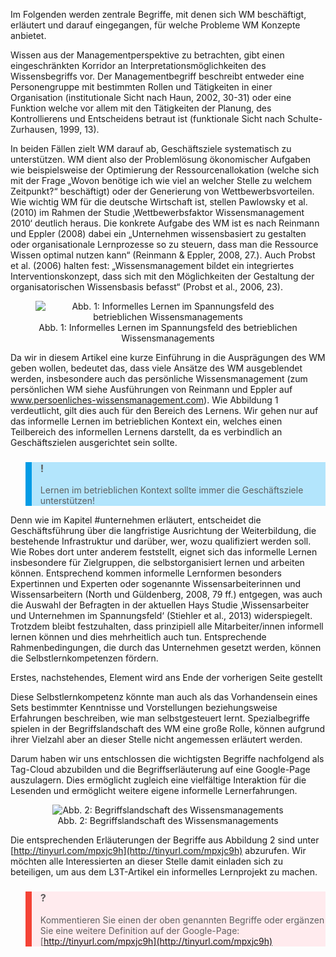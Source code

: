 <!-- filename: 01_Grundlagen_des_Wissensmanagements.md -->
<!-- title: Grundlagen des Wissensmanagements -->

Im Folgenden werden zentrale Begriffe, mit denen sich WM beschäftigt, erläutert und darauf eingegangen, für welche Probleme WM Konzepte anbietet.

Wissen aus der Managementperspektive zu betrachten, gibt einen eingeschränkten Korridor an Interpretationsmöglichkeiten des Wissensbegriffs vor. Der Managementbegriff beschreibt entweder eine Personengruppe mit bestimmten Rollen und Tätigkeiten in einer Organisation (institutionale Sicht nach Haun, 2002, 30-31) oder eine Funktion welche vor allem mit den Tätigkeiten der Planung, des Kontrollierens und Entscheidens betraut ist (funktionale Sicht nach Schulte-Zurhausen, 1999, 13).

In beiden Fällen zielt WM darauf ab, Geschäftsziele systematisch zu unterstützen. WM dient also der Problemlösung ökonomischer Aufgaben wie beispielsweise der Optimierung der Ressourcenallokation (welche sich mit der Frage „Wovon benötige ich wie viel an welcher Stelle zu welchem Zeitpunkt?“ beschäftigt) oder der Generierung von Wettbewerbsvorteilen. Wie wichtig WM für die deutsche Wirtschaft ist, stellen Pawlowsky et al. (2010) im Rahmen der Studie ‚Wettbewerbsfaktor Wissensmanagement 2010‘ deutlich heraus. Die konkrete Aufgabe des WM ist es nach Reinmann und Eppler (2008) dabei ein „Unternehmen wissensbasiert zu gestalten oder organisationale Lernprozesse so zu steuern, dass man die Ressource Wissen optimal nutzen kann“ (Reinmann & Eppler, 2008, 27.). Auch Probst et al. (2006) halten fest: „Wissensmanagement bildet ein integriertes Interventionskonzept, dass sich mit den Möglichkeiten der Gestaltung der organisatorischen Wissensbasis befasst“ (Probst et al., 2006, 23).

<center><figure>
  <img src="https://raw.githubusercontent.com/ed-tech-at/L3T/refs/heads/main/42_Wissensmanagement/img/01_Informelles_Lernen_im_Spannungsfeld_des_betrieblichen_Wissensmanagements.jpg" alt="Abb. 1: Informelles Lernen im Spannungsfeld des betrieblichen Wissensmanagements">
  <figcaption>Abb. 1: Informelles Lernen im Spannungsfeld des betrieblichen Wissensmanagements</figcaption>
</figure></center>


Da wir in diesem Artikel eine kurze Einführung in die Ausprägungen des WM geben wollen, bedeutet das, dass viele Ansätze des WM ausgeblendet werden, insbesondere auch das persönliche Wissensmanagement (zum persönlichen WM siehe Ausführungen von Reinmann und Eppler auf www.persoenliches-wissensmanagement.com). Wie Abbildung 1 verdeutlicht, gilt dies auch für den Bereich des Lernens. Wir gehen nur auf das informelle Lernen im betrieblichen Kontext ein, welches einen Teilbereich des informellen Lernens darstellt, da es verbindlich an Geschäftszielen ausgerichtet sein sollte.

<blockquote style="background: #B3E5FC; border-left: 10px solid #039BE5">

### !

Lernen im betrieblichen Kontext sollte immer die Geschäftsziele unterstützen!

</blockquote>

Denn wie im Kapitel #unternehmen erläutert, entscheidet die Geschäftsführung über die langfristige Ausrichtung der Weiterbildung, die bestehende Infrastruktur und darüber, wer, wozu qualifiziert werden soll. Wie Robes dort unter anderem feststellt, eignet sich das informelle Lernen insbesondere für Zielgruppen, die selbstorganisiert lernen und arbeiten können. Entsprechend kommen informelle Lernformen besonders Expertinnen und Experten oder sogenannte Wissensarbeiterinnen und Wissensarbeitern (North und Güldenberg, 2008, 79 ff.) entgegen, was auch die Auswahl der Befragten in der aktuellen Hays Studie ‚Wissensarbeiter und Unternehmen im Spannungsfeld‘ (Stiehler et al., 2013) widerspiegelt. Trotzdem bleibt festzuhalten, dass prinzipiell alle Mitarbeiter/innen informell lernen können und dies mehrheitlich auch tun. Entsprechende Rahmenbedingungen, die durch das Unternehmen gesetzt werden, können die Selbstlernkompetenzen fördern.

Erstes, nachstehendes, Element wird ans Ende der vorherigen Seite gestellt

Diese Selbstlernkompetenz könnte man auch als das Vorhandensein eines Sets bestimmter Kenntnisse und Vorstellungen beziehungsweise Erfahrungen beschreiben, wie man selbstgesteuert lernt. Spezialbegriffe spielen in der Begriffslandschaft des WM eine große Rolle, können aufgrund ihrer Vielzahl aber an dieser Stelle nicht angemessen erläutert werden.

Darum haben wir uns entschlossen die wichtigsten Begriffe nachfolgend als Tag-Cloud abzubilden und die Begriffserläuterung auf eine Google-Page auszulagern. Dies ermöglicht zugleich eine vielfältige Interaktion für die Lesenden und ermöglicht weitere eigene informelle Lernerfahrungen.

<center><figure>
  <img src="https://raw.githubusercontent.com/ed-tech-at/L3T/refs/heads/main/42_Wissensmanagement/img/02_Begriffslandschaft_des_Wissensmanagements.jpg" alt="Abb. 2: Begriffslandschaft des Wissensmanagements">
  <figcaption>Abb. 2: Begriffslandschaft des Wissensmanagements</figcaption>
</figure></center>


Die entsprechenden Erläuterungen der Begriffe aus Abbildung 2 sind unter [http://tinyurl.com/mpxjc9h](http://tinyurl.com/mpxjc9h) abzurufen. Wir möchten alle Interessierten an dieser Stelle damit einladen sich zu beteiligen, um aus dem L3T-Artikel ein informelles Lernprojekt zu machen.

<blockquote style="background: #FFEBEE; border-left: 10px solid #F44336">

### ?

Kommentieren Sie einen der oben genannten Begriffe oder ergänzen Sie eine weitere Definition auf der Google-Page: [http://tinyurl.com/mpxjc9h](http://tinyurl.com/mpxjc9h)

</blockquote>
